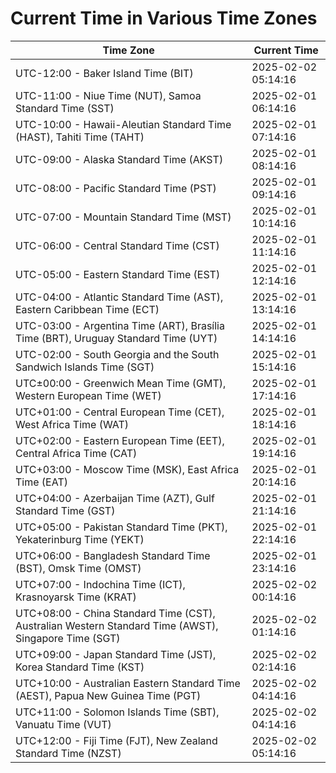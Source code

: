 # Current Time in Various Time Zones

| Time Zone | Current Time |
|-----------|--------------|
| UTC-12:00 - Baker Island Time (BIT) | 2025-02-02 05:14:16 |
| UTC-11:00 - Niue Time (NUT), Samoa Standard Time (SST) | 2025-02-01 06:14:16 |
| UTC-10:00 - Hawaii-Aleutian Standard Time (HAST), Tahiti Time (TAHT) | 2025-02-01 07:14:16 |
| UTC-09:00 - Alaska Standard Time (AKST) | 2025-02-01 08:14:16 |
| UTC-08:00 - Pacific Standard Time (PST) | 2025-02-01 09:14:16 |
| UTC-07:00 - Mountain Standard Time (MST) | 2025-02-01 10:14:16 |
| UTC-06:00 - Central Standard Time (CST) | 2025-02-01 11:14:16 |
| UTC-05:00 - Eastern Standard Time (EST) | 2025-02-01 12:14:16 |
| UTC-04:00 - Atlantic Standard Time (AST), Eastern Caribbean Time (ECT) | 2025-02-01 13:14:16 |
| UTC-03:00 - Argentina Time (ART), Brasília Time (BRT), Uruguay Standard Time (UYT) | 2025-02-01 14:14:16 |
| UTC-02:00 - South Georgia and the South Sandwich Islands Time (SGT) | 2025-02-01 15:14:16 |
| UTC±00:00 - Greenwich Mean Time (GMT), Western European Time (WET) | 2025-02-01 17:14:16 |
| UTC+01:00 - Central European Time (CET), West Africa Time (WAT) | 2025-02-01 18:14:16 |
| UTC+02:00 - Eastern European Time (EET), Central Africa Time (CAT) | 2025-02-01 19:14:16 |
| UTC+03:00 - Moscow Time (MSK), East Africa Time (EAT) | 2025-02-01 20:14:16 |
| UTC+04:00 - Azerbaijan Time (AZT), Gulf Standard Time (GST) | 2025-02-01 21:14:16 |
| UTC+05:00 - Pakistan Standard Time (PKT), Yekaterinburg Time (YEKT) | 2025-02-01 22:14:16 |
| UTC+06:00 - Bangladesh Standard Time (BST), Omsk Time (OMST) | 2025-02-01 23:14:16 |
| UTC+07:00 - Indochina Time (ICT), Krasnoyarsk Time (KRAT) | 2025-02-02 00:14:16 |
| UTC+08:00 - China Standard Time (CST), Australian Western Standard Time (AWST), Singapore Time (SGT) | 2025-02-02 01:14:16 |
| UTC+09:00 - Japan Standard Time (JST), Korea Standard Time (KST) | 2025-02-02 02:14:16 |
| UTC+10:00 - Australian Eastern Standard Time (AEST), Papua New Guinea Time (PGT) | 2025-02-02 04:14:16 |
| UTC+11:00 - Solomon Islands Time (SBT), Vanuatu Time (VUT) | 2025-02-02 04:14:16 |
| UTC+12:00 - Fiji Time (FJT), New Zealand Standard Time (NZST) | 2025-02-02 05:14:16 |
